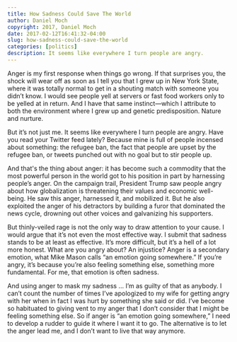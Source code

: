 ```yaml
---
title: How Sadness Could Save The World
author: Daniel Moch
copyright: 2017, Daniel Moch
date: 2017-02-12T16:41:32-04:00
slug: how-sadness-could-save-the-world
categories: [politics]
description: It seems like everywhere I turn people are angry.
---
```

Anger is my first response when things go wrong. If that surprises you,
the shock will wear off as soon as I tell you that I grew up in New York
State, where it was totally normal to get in a shouting match with
someone you didn’t know. I would see people yell at servers or fast food
workers only to be yelled at in return. And I have that same
instinct—which I attribute to both the environment where I grew up and
genetic predisposition. Nature and nurture.

But it’s not just me. It seems like everywhere I turn people are angry.
Have you read your Twitter feed lately? Because mine is full of people
incensed about something: the refugee ban, the fact that people are
upset by the refugee ban, or tweets punched out with no goal but to stir
people up.

And that's the thing about anger: it has become such a commodity that
the most powerful person in the world got to his position in part by
harnessing people’s anger. On the campaign trail, President Trump saw
people angry about how globalization is threatening their values and
economic well-being. He saw this anger, harnessed it, and mobilized it.
But he also exploited the anger of his detractors by building a furor
that dominated the news cycle, drowning out other voices and galvanizing
his supporters.

But thinly-veiled rage is not the only way to draw attention to your
cause. I would argue that it’s not even the most effective way. I submit
that sadness stands to be at least as effective. It’s more difficult,
but it’s a hell of a lot more honest. What are you angry about? An
injustice? Anger is a secondary emotion, what Mike Mason calls “an
emotion going somewhere.” If you’re angry, it’s because you’re also
feeling something else, something more fundamental. For me, that emotion
is often sadness.

And using anger to mask my sadness … I’m as guilty of that as anybody. I
can’t count the number of times I’ve apologized to my wife for getting
angry with her when in fact I was hurt by something she said or did.
I’ve become so habituated to giving vent to my anger that I don’t
consider that I might be feeling something else. So if anger is “an
emotion going somewhere,” I need to develop a rudder to guide it where I
want it to go. The alternative is to let the anger lead me, and I don’t
want to live that way anymore.
